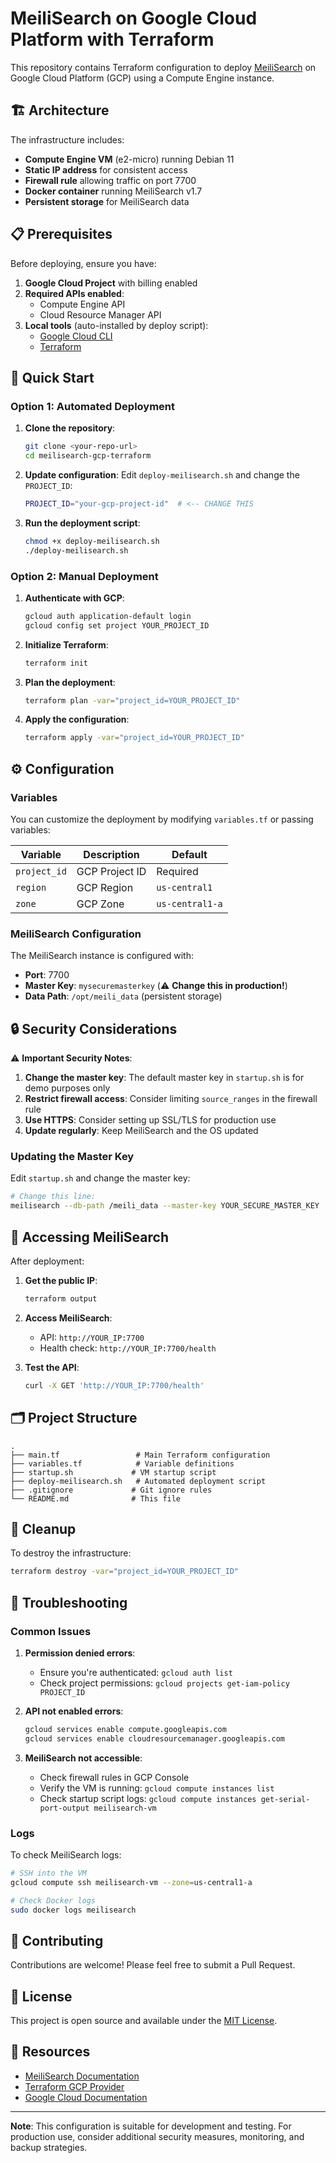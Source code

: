# MeiliSearch on Google Cloud Platform with Terraform

This repository contains Terraform configuration to deploy [MeiliSearch](https://www.meilisearch.com/) on Google Cloud Platform (GCP) using a Compute Engine instance.

## 🏗️ Architecture

The infrastructure includes:
- **Compute Engine VM** (e2-micro) running Debian 11
- **Static IP address** for consistent access
- **Firewall rule** allowing traffic on port 7700
- **Docker container** running MeiliSearch v1.7
- **Persistent storage** for MeiliSearch data

## 📋 Prerequisites

Before deploying, ensure you have:

1. **Google Cloud Project** with billing enabled
2. **Required APIs enabled**:
   - Compute Engine API
   - Cloud Resource Manager API
3. **Local tools** (auto-installed by deploy script):
   - [Google Cloud CLI](https://cloud.google.com/sdk/docs/install)
   - [Terraform](https://www.terraform.io/downloads)

## 🚀 Quick Start

### Option 1: Automated Deployment

1. **Clone the repository**:
   ```bash
   git clone <your-repo-url>
   cd meilisearch-gcp-terraform
   ```

2. **Update configuration**:
   Edit `deploy-meilisearch.sh` and change the `PROJECT_ID`:
   ```bash
   PROJECT_ID="your-gcp-project-id"  # <-- CHANGE THIS
   ```

3. **Run the deployment script**:
   ```bash
   chmod +x deploy-meilisearch.sh
   ./deploy-meilisearch.sh
   ```

### Option 2: Manual Deployment

1. **Authenticate with GCP**:
   ```bash
   gcloud auth application-default login
   gcloud config set project YOUR_PROJECT_ID
   ```

2. **Initialize Terraform**:
   ```bash
   terraform init
   ```

3. **Plan the deployment**:
   ```bash
   terraform plan -var="project_id=YOUR_PROJECT_ID"
   ```

4. **Apply the configuration**:
   ```bash
   terraform apply -var="project_id=YOUR_PROJECT_ID"
   ```

## ⚙️ Configuration

### Variables

You can customize the deployment by modifying `variables.tf` or passing variables:

| Variable | Description | Default |
|----------|-------------|---------|
| `project_id` | GCP Project ID | Required |
| `region` | GCP Region | `us-central1` |
| `zone` | GCP Zone | `us-central1-a` |

### MeiliSearch Configuration

The MeiliSearch instance is configured with:
- **Port**: 7700
- **Master Key**: `mysecuremasterkey` (⚠️ **Change this in production!**)
- **Data Path**: `/opt/meili_data` (persistent storage)

## 🔒 Security Considerations

⚠️ **Important Security Notes**:

1. **Change the master key**: The default master key in `startup.sh` is for demo purposes only
2. **Restrict firewall access**: Consider limiting `source_ranges` in the firewall rule
3. **Use HTTPS**: Consider setting up SSL/TLS for production use
4. **Update regularly**: Keep MeiliSearch and the OS updated

### Updating the Master Key

Edit `startup.sh` and change the master key:
```bash
# Change this line:
meilisearch --db-path /meili_data --master-key YOUR_SECURE_MASTER_KEY
```

## 📡 Accessing MeiliSearch

After deployment:

1. **Get the public IP**:
   ```bash
   terraform output
   ```

2. **Access MeiliSearch**:
   - API: `http://YOUR_IP:7700`
   - Health check: `http://YOUR_IP:7700/health`

3. **Test the API**:
   ```bash
   curl -X GET 'http://YOUR_IP:7700/health'
   ```

## 🗂️ Project Structure

```
.
├── main.tf                 # Main Terraform configuration
├── variables.tf            # Variable definitions
├── startup.sh             # VM startup script
├── deploy-meilisearch.sh   # Automated deployment script
├── .gitignore             # Git ignore rules
└── README.md              # This file
```

## 🧹 Cleanup

To destroy the infrastructure:

```bash
terraform destroy -var="project_id=YOUR_PROJECT_ID"
```

## 🔧 Troubleshooting

### Common Issues

1. **Permission denied errors**:
   - Ensure you're authenticated: `gcloud auth list`
   - Check project permissions: `gcloud projects get-iam-policy PROJECT_ID`

2. **API not enabled errors**:
   ```bash
   gcloud services enable compute.googleapis.com
   gcloud services enable cloudresourcemanager.googleapis.com
   ```

3. **MeiliSearch not accessible**:
   - Check firewall rules in GCP Console
   - Verify the VM is running: `gcloud compute instances list`
   - Check startup script logs: `gcloud compute instances get-serial-port-output meilisearch-vm`

### Logs

To check MeiliSearch logs:
```bash
# SSH into the VM
gcloud compute ssh meilisearch-vm --zone=us-central1-a

# Check Docker logs
sudo docker logs meilisearch
```

## 🤝 Contributing

Contributions are welcome! Please feel free to submit a Pull Request.

## 📄 License

This project is open source and available under the [MIT License](LICENSE).

## 🔗 Resources

- [MeiliSearch Documentation](https://docs.meilisearch.com/)
- [Terraform GCP Provider](https://registry.terraform.io/providers/hashicorp/google/latest/docs)
- [Google Cloud Documentation](https://cloud.google.com/docs)

---

**Note**: This configuration is suitable for development and testing. For production use, consider additional security measures, monitoring, and backup strategies.